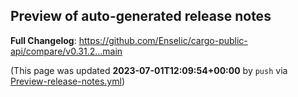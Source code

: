 ## Preview of auto-generated release notes
<!-- Release notes generated using configuration in .github/release.yml at main -->



**Full Changelog**: https://github.com/Enselic/cargo-public-api/compare/v0.31.2...main


(This page was updated **2023-07-01T12:09:54+00:00** by `push` via [Preview-release-notes.yml](https://github.com/Enselic/cargo-public-api/actions/runs/5430943838))
